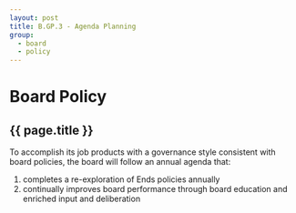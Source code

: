 ```yaml
---
layout: post
title: B.GP.3 - Agenda Planning
group:
  - board
  - policy
---
```


# Board Policy
## {{ page.title }}

To accomplish its job products with a governance style consistent with board policies, the board will follow an annual agenda that:

1. completes a re-exploration of Ends policies annually
2. continually improves board performance through board education and enriched input and deliberation


